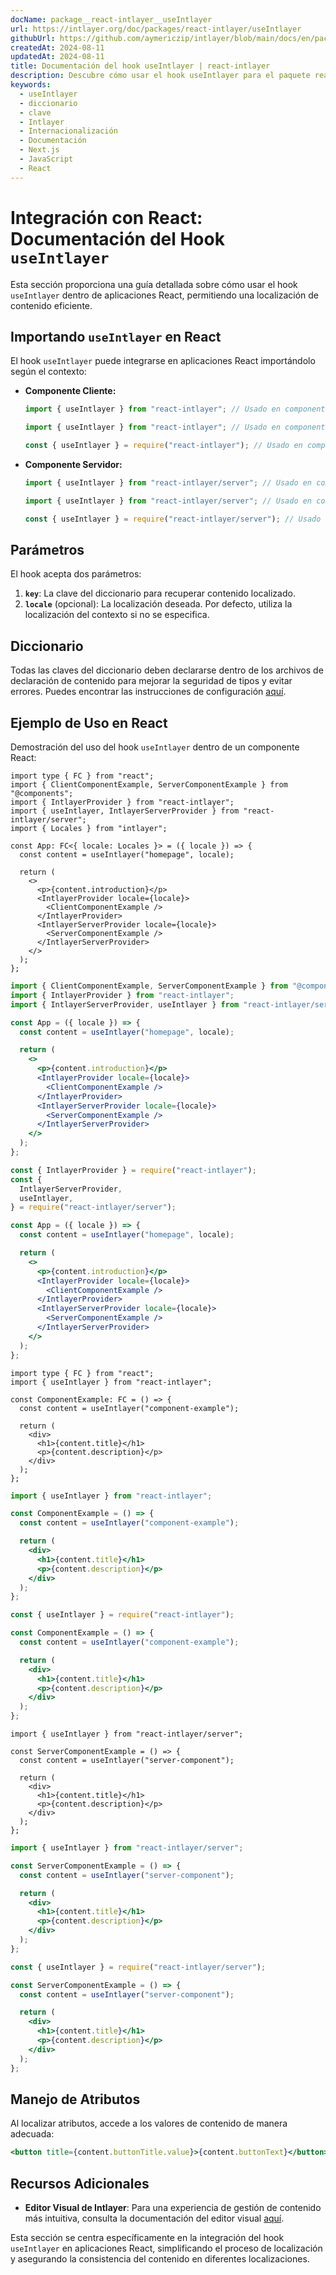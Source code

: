 ```yaml
---
docName: package__react-intlayer__useIntlayer
url: https://intlayer.org/doc/packages/react-intlayer/useIntlayer
githubUrl: https://github.com/aymericzip/intlayer/blob/main/docs/en/packages/react-intlayer/useIntlayer.md
createdAt: 2024-08-11
updatedAt: 2024-08-11
title: Documentación del hook useIntlayer | react-intlayer
description: Descubre cómo usar el hook useIntlayer para el paquete react-intlayer
keywords:
  - useIntlayer
  - diccionario
  - clave
  - Intlayer
  - Internacionalización
  - Documentación
  - Next.js
  - JavaScript
  - React
---
```


# Integración con React: Documentación del Hook `useIntlayer`

Esta sección proporciona una guía detallada sobre cómo usar el hook `useIntlayer` dentro de aplicaciones React, permitiendo una localización de contenido eficiente.

## Importando `useIntlayer` en React

El hook `useIntlayer` puede integrarse en aplicaciones React importándolo según el contexto:

- **Componente Cliente:**

  ```typescript codeFormat="typescript"
  import { useIntlayer } from "react-intlayer"; // Usado en componentes React del lado del cliente
  ```

  ```javascript codeFormat="esm"
  import { useIntlayer } from "react-intlayer"; // Usado en componentes React del lado del cliente
  ```

  ```javascript codeFormat="commonjs"
  const { useIntlayer } = require("react-intlayer"); // Usado en componentes React del lado del cliente
  ```

- **Componente Servidor:**

  ```typescript codeFormat="commonjs"
  import { useIntlayer } from "react-intlayer/server"; // Usado en componentes React del lado del servidor
  ```

  ```javascript codeFormat="esm"
  import { useIntlayer } from "react-intlayer/server"; // Usado en componentes React del lado del servidor
  ```

  ```javascript codeFormat="commonjs"
  const { useIntlayer } = require("react-intlayer/server"); // Usado en componentes React del lado del servidor
  ```

## Parámetros

El hook acepta dos parámetros:

1. **`key`**: La clave del diccionario para recuperar contenido localizado.
2. **`locale`** (opcional): La localización deseada. Por defecto, utiliza la localización del contexto si no se especifica.

## Diccionario

Todas las claves del diccionario deben declararse dentro de los archivos de declaración de contenido para mejorar la seguridad de tipos y evitar errores. Puedes encontrar las instrucciones de configuración [aquí](https://github.com/aymericzip/intlayer/blob/main/docs/es/dictionary/get_started.md).

## Ejemplo de Uso en React

Demostración del uso del hook `useIntlayer` dentro de un componente React:

```tsx fileName="src/app.tsx" codeFormat="typescript"
import type { FC } from "react";
import { ClientComponentExample, ServerComponentExample } from "@components";
import { IntlayerProvider } from "react-intlayer";
import { useIntlayer, IntlayerServerProvider } from "react-intlayer/server";
import { Locales } from "intlayer";

const App: FC<{ locale: Locales }> = ({ locale }) => {
  const content = useIntlayer("homepage", locale);

  return (
    <>
      <p>{content.introduction}</p>
      <IntlayerProvider locale={locale}>
        <ClientComponentExample />
      </IntlayerProvider>
      <IntlayerServerProvider locale={locale}>
        <ServerComponentExample />
      </IntlayerServerProvider>
    </>
  );
};
```

```jsx fileName="src/app.mjx" codeFormat="esm"
import { ClientComponentExample, ServerComponentExample } from "@components";
import { IntlayerProvider } from "react-intlayer";
import { IntlayerServerProvider, useIntlayer } from "react-intlayer/server";

const App = ({ locale }) => {
  const content = useIntlayer("homepage", locale);

  return (
    <>
      <p>{content.introduction}</p>
      <IntlayerProvider locale={locale}>
        <ClientComponentExample />
      </IntlayerProvider>
      <IntlayerServerProvider locale={locale}>
        <ServerComponentExample />
      </IntlayerServerProvider>
    </>
  );
};
```

```jsx fileName="src/app.csx" codeFormat="commonjs"
const { IntlayerProvider } = require("react-intlayer");
const {
  IntlayerServerProvider,
  useIntlayer,
} = require("react-intlayer/server");

const App = ({ locale }) => {
  const content = useIntlayer("homepage", locale);

  return (
    <>
      <p>{content.introduction}</p>
      <IntlayerProvider locale={locale}>
        <ClientComponentExample />
      </IntlayerProvider>
      <IntlayerServerProvider locale={locale}>
        <ServerComponentExample />
      </IntlayerServerProvider>
    </>
  );
};
```

```tsx fileName="src/components/ComponentExample.tsx" codeFormat="typescript"
import type { FC } from "react";
import { useIntlayer } from "react-intlayer";

const ComponentExample: FC = () => {
  const content = useIntlayer("component-example");

  return (
    <div>
      <h1>{content.title}</h1>
      <p>{content.description}</p>
    </div>
  );
};
```

```jsx fileName="src/components/ComponentExample.mjx" codeFormat="esm"
import { useIntlayer } from "react-intlayer";

const ComponentExample = () => {
  const content = useIntlayer("component-example");

  return (
    <div>
      <h1>{content.title}</h1>
      <p>{content.description}</p>
    </div>
  );
};
```

```jsx fileName="src/components/ComponentExample.csx" codeFormat="commonjs"
const { useIntlayer } = require("react-intlayer");

const ComponentExample = () => {
  const content = useIntlayer("component-example");

  return (
    <div>
      <h1>{content.title}</h1>
      <p>{content.description}</p>
    </div>
  );
};
```

```tsx fileName="src/components/ServerComponentExample.tsx" codeFormat="typescript"
import { useIntlayer } from "react-intlayer/server";

const ServerComponentExample = () => {
  const content = useIntlayer("server-component");

  return (
    <div>
      <h1>{content.title}</h1>
      <p>{content.description}</p>
    </div>
  );
};
```

```jsx fileName="src/components/ServerComponentExample.mjx" codeFormat="esm"
import { useIntlayer } from "react-intlayer/server";

const ServerComponentExample = () => {
  const content = useIntlayer("server-component");

  return (
    <div>
      <h1>{content.title}</h1>
      <p>{content.description}</p>
    </div>
  );
};
```

```jsx fileName="src/components/ServerComponentExample.csx" codeFormat="commonjs"
const { useIntlayer } = require("react-intlayer/server");

const ServerComponentExample = () => {
  const content = useIntlayer("server-component");

  return (
    <div>
      <h1>{content.title}</h1>
      <p>{content.description}</p>
    </div>
  );
};
```

## Manejo de Atributos

Al localizar atributos, accede a los valores de contenido de manera adecuada:

```jsx
<button title={content.buttonTitle.value}>{content.buttonText}</button>
```

## Recursos Adicionales

- **Editor Visual de Intlayer**: Para una experiencia de gestión de contenido más intuitiva, consulta la documentación del editor visual [aquí](https://github.com/aymericzip/intlayer/blob/main/docs/es/intlayer_visual_editor.md).

Esta sección se centra específicamente en la integración del hook `useIntlayer` en aplicaciones React, simplificando el proceso de localización y asegurando la consistencia del contenido en diferentes localizaciones.
